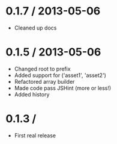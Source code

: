 0.1.7 / 2013-05-06
==================
  * Cleaned up docs

0.1.5 / 2013-05-06
==================

  * Changed root to prefix
  * Added support for ('asset1', 'asset2')
  * Refactored array builder
  * Made code pass JSHint (more or less!)
  * Added history
  

0.1.3 / 
==================

  * First real release

